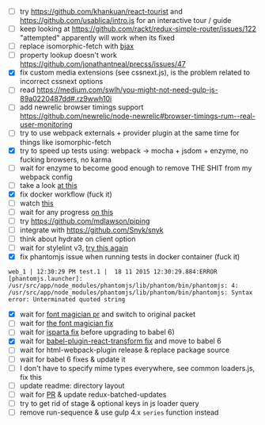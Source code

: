 - [ ] try https://github.com/khankuan/react-tourist and https://github.com/usablica/intro.js for an interactive tour / guide
- [ ] keep looking at https://github.com/rackt/redux-simple-router/issues/122 "attempted" apparently will work when its fixed
- [ ] replace isomorphic-fetch with [bjax](https://github.com/gitterHQ/bjax)
- [ ] property lookup doesn't work https://github.com/jonathantneal/precss/issues/47
- [x] fix custom media extensions (see cssnext.js), is the problem related to incorrect cssnext options
- [ ] read https://medium.com/swlh/you-might-not-need-gulp-js-89a0220487dd#.rz9wwh10i
- [ ] add newrelic browser timings support https://github.com/newrelic/node-newrelic#browser-timings-rum--real-user-monitoring
- [ ] try to use webpack externals + provider plugin at the same time for things like isomorphic-fetch
- [x] try to speed up tests using: webpack -> mocha + jsdom + enzyme, no fucking browsers, no karma
- [ ] wait for enzyme to become good enough to remove THE SHIT from my webpack config
- [ ] take a look [at this](https://github.com/rstacruz/mocha-jsdom)
- [x] fix docker workflow (fuck it)
- [ ] watch [this](https://github.com/pgte/nock/issues/150)
- [ ] wait for any progress [on this](https://github.com/pgte/nock/issues/409)
- [ ] try https://github.com/mdlawson/piping
- [ ] integrate with https://github.com/Snyk/snyk
- [ ] think about hydrate on client option
- [ ] wait for stylelint v3, [try this again](https://github.com/stylelint/stylelint/issues/523)
- [x] fix phantomjs issue when running tests in docker container (fuck it)

```
web_1 | 12:30:29 PM test.1 |  18 11 2015 12:30:29.884:ERROR [phantomjs.launcher]: /usr/src/app/node_modules/phantomjs/lib/phantom/bin/phantomjs: 4: /usr/src/app/node_modules/phantomjs/lib/phantom/bin/phantomjs: Syntax error: Unterminated quoted string
```

- [x] wait for [font magician pr](https://github.com/jonathantneal/postcss-font-magician/pull/7) and switch to original packet
- [ ] wait for [the font magician fix](https://github.com/jonathantneal/postcss-font-magician/issues/9)
- [ ] wait for [isparta fix](https://github.com/douglasduteil/isparta/issues/81) before upgrading to babel 6)
- [x] wait for [babel-plugin-react-transform fix](https://github.com/gaearon/babel-plugin-react-transform/issues/46) and move to babel 6
- [ ] wait for html-webpack-plugin release & replace package source
- [ ] wait for babel 6 fixes & update it
- [ ] I don't have to specify mime types everywhere, see common loaders.js, fix this
- [ ] update readme: directory layout
- [ ] wait for [PR](https://github.com/acdlite/redux-batched-updates/pull/3) & update redux-batched-updates
- [ ] try to get rid of stage & optional keys in js loader query
- [ ] remove run-sequence & use gulp 4.x `series` function instead
